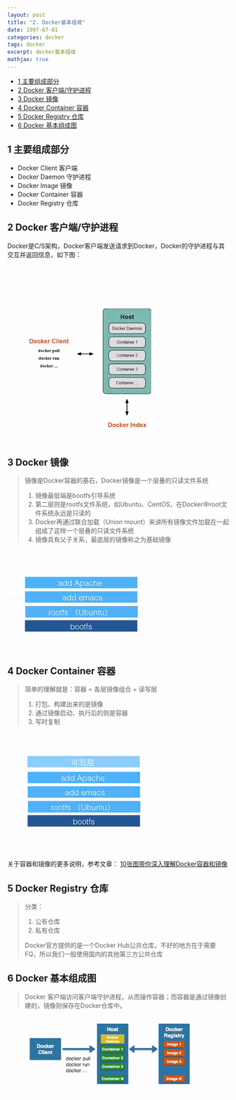 ```yaml
---
layout: post
title: "2. Docker基本组成"
date: 1997-07-01
categories: docker
tags: docker
excerpt: docker基本组成
mathjax: true
---
```


- [1 主要组成部分](#1-主要组成部分)
- [2 Docker 客户端/守护进程](#2-docker-客户端守护进程)
- [3 Docker 镜像](#3-docker-镜像)
- [4 Docker Container 容器](#4-docker-container-容器)
- [5 Docker Registry 仓库](#5-docker-registry-仓库)
- [6 Docker 基本组成图](#6-docker-基本组成图)

## 1 主要组成部分

- Docker Client 客户端
- Docker Daemon 守护进程
- Docker Image 镜像
- Docker Container 容器
- Docker Registry 仓库

## 2 Docker 客户端/守护进程

Docker是C/S架构，Docker客户端发送请求到Docker，Docker的守护进程与其交互并返回信息，如下图：

![](../../../images/docker/Docker守护进程.png)

## 3 Docker 镜像

> 镜像是Docker容器的基石，Docker镜像是一个层叠的只读文件系统
>
> 1. 镜像最低端是bootfs引导系统
> 2. 第二层则是rootfs文件系统，如Ubuntu、CentOS，在Docker中root文件系统永远是只读的
> 3. Docker再通过联合加载（Union mount）来讲所有镜像文件加载在一起组成了这样一个层叠的只读文件系统
> 4. 镜像具有父子关系，最底层的镜像称之为基础镜像

![](../../../images/docker/镜像.png)

## 4 Docker Container 容器

> 简单的理解就是：容器 = 各层镜像组合 + 读写层
>
> 1. 打包、构建出来的是镜像
> 2. 通过镜像启动、执行后的则是容器
> 3. 写时复制

![](../../../images/docker/容器.png)

关于容器和镜像的更多说明，参考文章： [10张图带你深入理解Docker容器和镜像](http://dockone.io/article/783)

## 5 Docker Registry 仓库

> 分类：
>
> 1. 公有仓库
> 2. 私有仓库
>
> Docker官方提供的是一个Docker Hub公共仓库，不好的地方在于需要FQ，所以我们一般使用国内的其他第三方公共仓库

## 6 Docker 基本组成图

> Docker 客户端访问客户端守护进程，从而操作容器；而容器是通过镜像创建的，镜像则保存在Docker仓库中。

![](../../../images/docker/Docker组成关系.png)































